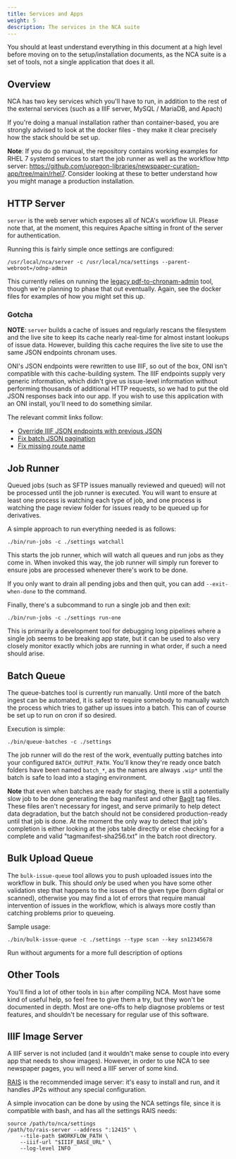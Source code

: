 ```yaml
---
title: Services and Apps
weight: 5
description: The services in the NCA suite
---
```


You should at least understand everything in this document at a high level
before moving on to the setup/installation documents, as the NCA suite is a set
of tools, not a single application that does it all.

## Overview

NCA has two key services which you'll have to run, in addition to the rest of
the external services (such as a IIIF server, MySQL / MariaDB, and Apach)

If you're doing a manual installation rather than container-based, you are
strongly advised to look at the docker files - they make it clear precisely how
the stack should be set up.

**Note**: If you do go manual, the repository contains working examples for
RHEL 7 systemd services to start the job runner as well as the workflow http
server: <https://github.com/uoregon-libraries/newspaper-curation-app/tree/main/rhel7>.
Consider looking at these to better understand how you might manage a
production installation.

## HTTP Server

`server` is the web server which exposes all of NCA's workflow UI.  Please
note that, at the moment, this requires Apache sitting in front of the server
for authentication.

Running this is fairly simple once settings are configured:

    /usr/local/nca/server -c /usr/local/nca/settings --parent-webroot=/odnp-admin

This currently relies on running the
[legacy pdf-to-chronam-admin](https://github.com/uoregon-libraries/pdf-to-chronam-admin)
tool, though we're planning to phase that out eventually.  Again, see the
docker files for examples of how you might set this up.

### Gotcha

**NOTE**: `server` builds a cache of issues and regularly rescans the
filesystem and the live site to keep its cache nearly real-time for almost
instant lookups of issue data.  However, building this cache requires the live
site to use the same JSON endpoints chronam uses.

ONI's JSON endpoints were rewritten to use IIIF, so out of the box, ONI isn't
compatible with this cache-building system.  The IIIF endpoints supply very
generic information, which didn't give us issue-level information without
performing thousands of additional HTTP requests, so we had to put the old JSON
responses back into our app.  If you wish to use this application with an ONI
install, you'll need to do something similar.

The relevant commit links follow:

- [Override IIIF JSON endpoints with previous JSON](https://github.com/uoregon-libraries/oregon-oni/commit/067ab17084d9015996932d2e001226aa18bbcdb6)
- [Fix batch JSON pagination](https://github.com/uoregon-libraries/oregon-oni/commit/0463435615b23058ca1bc2afd8017e7001dc0657)
- [Fix missing route name](https://github.com/uoregon-libraries/oregon-oni/commit/94f84a30abd6ad5a38c8bd932a95297e1a9b1989)

## Job Runner

Queued jobs (such as SFTP issues manually reviewed and queued) will not be
processed until the job runner is executed.  You will want to ensure at least
one process is watching each type of job, and one process is watching the page
review folder for issues ready to be queued up for derivatives.

A simple approach to run everything needed is as follows:

    ./bin/run-jobs -c ./settings watchall

This starts the job runner, which will watch all queues and run jobs as they
come in. When invoked this way, the job runner will simply run forever to
ensure jobs are processed whenever there's work to be done.

If you only want to drain all pending jobs and then quit, you can add
`--exit-when-done` to the command.

Finally, there's a subcommand to run a single job and then exit:

    ./bin/run-jobs -c ./settings run-one

This is primarily a development tool for debugging long pipelines where a
single job seems to be breaking app state, but it can be used to also very
closely monitor exactly which jobs are running in what order, if such a need
should arise.

## Batch Queue

The queue-batches tool is currently run manually.  Until more of the batch
ingest can be automated, it is safest to require somebody to manually watch the
process which tries to gather up issues into a batch.  This can of course be
set up to run on cron if so desired.

Execution is simple:

    ./bin/queue-batches -c ./settings

The job runner will do the rest of the work, eventually putting batches into
your configured `BATCH_OUTPUT_PATH`.  You'll know they're ready once batch
folders have been named `batch_*`, as the names are always `.wip*` until the
batch is safe to load into a staging environment.

**Note** that even when batches are ready for staging, there is still a
potentially slow job to be done generating the bag manifest and other
[BagIt](https://en.wikipedia.org/wiki/BagIt) tag files.  These files aren't
necessary for ingest, and serve primarily to help detect data degradation, but
the batch should not be considered production-ready until that job is done.  At
the moment the only way to detect that job's completion is either looking at
the jobs table directly or else checking for a complete and valid
"tagmanifest-sha256.txt" in the batch root directory.

## Bulk Upload Queue

The `bulk-issue-queue` tool allows you to push uploaded issues into the
workflow in bulk.  This should *only* be used when you have some other
validation step that happens to the issues of the given type (born digital or
scanned), otherwise you may find a lot of errors that require manual
intervention of issues in the workflow, which is always more costly than
catching problems prior to queueing.

Sample usage:

    ./bin/bulk-issue-queue -c ./settings --type scan --key sn12345678

Run without arguments for a more full description of options

## Other Tools

You'll find a lot of other tools in `bin` after compiling NCA.  Most
have some kind of useful help, so feel free to give them a try, but they won't
be documented in depth.  Most are one-offs to help diagnose problems or test
features, and shouldn't be necessary for regular use of this software.

## IIIF Image Server

A IIIF server is not included (and it wouldn't make sense to couple into every
app that needs to show images).  However, in order to use NCA to see newspaper
pages, you will need a IIIF server of some kind.

[RAIS](https://github.com/uoregon-libraries/rais-image-server) is the
recommended image server: it's easy to install and run, and it handles JP2s
without any special configuration.

A simple invocation can be done by using the NCA settings file, since
it is compatible with bash, and has all the settings RAIS needs:

    source /path/to/nca/settings
    /path/to/rais-server --address ":12415" \
        --tile-path $WORKFLOW_PATH \
        --iiif-url "$IIIF_BASE_URL" \
        --log-level INFO
